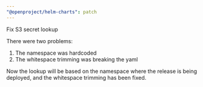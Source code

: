 ```yaml
---
"@openproject/helm-charts": patch
---
```


Fix S3 secret lookup

There were two problems:

1. The namespace was hardcoded
2. The whitespace trimming was breaking the yaml

Now the lookup will be based on the namespace where the
release is being deployed, and the whitespace trimming
has been fixed.